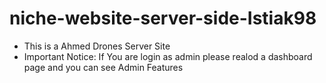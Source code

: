 # niche-website-server-side-Istiak98

- This is a Ahmed Drones Server Site
- Important Notice: If You are login as admin please realod a dashboard page and you can see Admin Features
